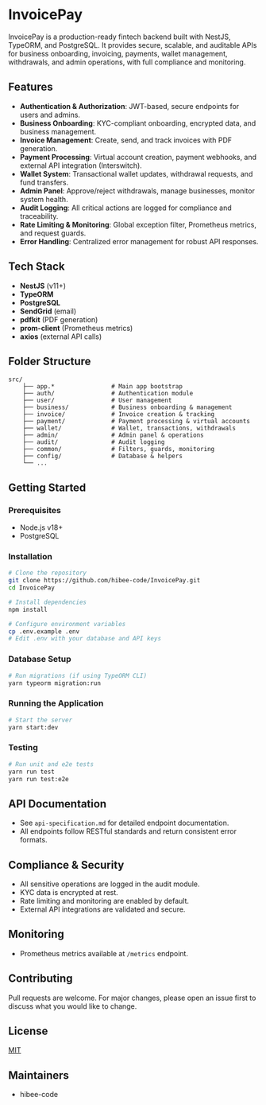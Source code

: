 
 # InvoicePay

 InvoicePay is a production-ready fintech backend built with NestJS, TypeORM, and PostgreSQL. It provides secure, scalable, and auditable APIs for business onboarding, invoicing, payments, wallet management, withdrawals, and admin operations, with full compliance and monitoring.

 ## Features

 - **Authentication & Authorization**: JWT-based, secure endpoints for users and admins.
 - **Business Onboarding**: KYC-compliant onboarding, encrypted data, and business management.
 - **Invoice Management**: Create, send, and track invoices with PDF generation.
 - **Payment Processing**: Virtual account creation, payment webhooks, and external API integration (Interswitch).
 - **Wallet System**: Transactional wallet updates, withdrawal requests, and fund transfers.
 - **Admin Panel**: Approve/reject withdrawals, manage businesses, monitor system health.
 - **Audit Logging**: All critical actions are logged for compliance and traceability.
 - **Rate Limiting & Monitoring**: Global exception filter, Prometheus metrics, and request guards.
 - **Error Handling**: Centralized error management for robust API responses.

 ## Tech Stack

 - **NestJS** (v11+)
 - **TypeORM**
 - **PostgreSQL**
 - **SendGrid** (email)
 - **pdfkit** (PDF generation)
 - **prom-client** (Prometheus metrics)
 - **axios** (external API calls)

 ## Folder Structure

 ```
 src/
	 ├── app.*                # Main app bootstrap
	 ├── auth/                # Authentication module
	 ├── user/                # User management
	 ├── business/            # Business onboarding & management
	 ├── invoice/             # Invoice creation & tracking
	 ├── payment/             # Payment processing & virtual accounts
	 ├── wallet/              # Wallet, transactions, withdrawals
	 ├── admin/               # Admin panel & operations
	 ├── audit/               # Audit logging
	 ├── common/              # Filters, guards, monitoring
	 ├── config/              # Database & helpers
	 └── ...
 ```

 ## Getting Started

 ### Prerequisites
 - Node.js v18+
 - PostgreSQL

 ### Installation
 ```bash
 # Clone the repository
 git clone https://github.com/hibee-code/InvoicePay.git
 cd InvoicePay

 # Install dependencies
 npm install

 # Configure environment variables
 cp .env.example .env
 # Edit .env with your database and API keys
 ```

 ### Database Setup
 ```bash
 # Run migrations (if using TypeORM CLI)
 yarn typeorm migration:run
 ```

 ### Running the Application
 ```bash
 # Start the server
 yarn start:dev
 ```

 ### Testing
 ```bash
 # Run unit and e2e tests
 yarn run test
 yarn run test:e2e
 ```

 ## API Documentation
 - See `api-specification.md` for detailed endpoint documentation.
 - All endpoints follow RESTful standards and return consistent error formats.

 ## Compliance & Security
 - All sensitive operations are logged in the audit module.
 - KYC data is encrypted at rest.
 - Rate limiting and monitoring are enabled by default.
 - External API integrations are validated and secure.

 ## Monitoring
 - Prometheus metrics available at `/metrics` endpoint.

 ## Contributing
 Pull requests are welcome. For major changes, please open an issue first to discuss what you would like to change.

 ## License
 [MIT](LICENSE)

 ## Maintainers
 - hibee-code

